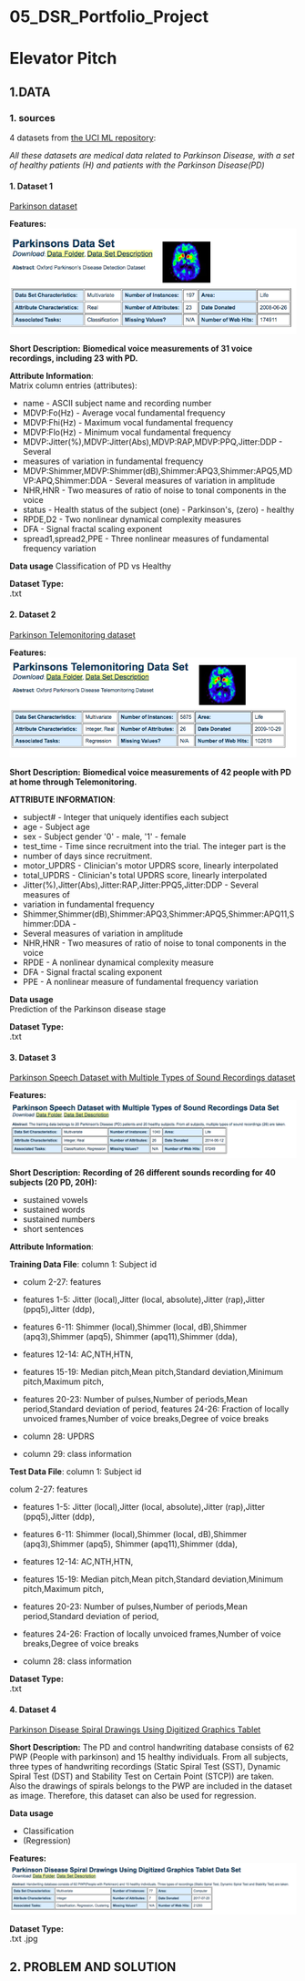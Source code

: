 # 05_DSR_Portfolio_Project

# Elevator Pitch

## 1.DATA

### 1. sources
4 datasets from [the UCI ML repository](https://archive.ics.uci.edu/ml/datasets.html):  

_All these datasets are medical data related to Parkinson Disease, with a set of healthy patients (H) and patients with the Parkinson Disease(PD)_

#### __1. Dataset 1__
[Parkinson dataset](https://archive.ics.uci.edu/ml/datasets/parkinsons)  

**Features:**
![alt text](https://github.com/AMDonati/05_DSR_Portfolio_Project/blob/master/Parkinsons-dataset.png)

__**Short Description:**__
**Biomedical voice measurements of 31 voice recordings, including 23 with PD.**

__Attribute Information__:  
Matrix column entries (attributes):
* name - ASCII subject name and recording number
* MDVP:Fo(Hz) - Average vocal fundamental frequency
* MDVP:Fhi(Hz) - Maximum vocal fundamental frequency
* MDVP:Flo(Hz) - Minimum vocal fundamental frequency
* MDVP:Jitter(%),MDVP:Jitter(Abs),MDVP:RAP,MDVP:PPQ,Jitter:DDP - Several
* measures of variation in fundamental frequency
* MDVP:Shimmer,MDVP:Shimmer(dB),Shimmer:APQ3,Shimmer:APQ5,MDVP:APQ,Shimmer:DDA - Several measures of variation in amplitude
* NHR,HNR - Two measures of ratio of noise to tonal components in the voice
* status - Health status of the subject (one) - Parkinson's, (zero) - healthy
* RPDE,D2 - Two nonlinear dynamical complexity measures
* DFA - Signal fractal scaling exponent
* spread1,spread2,PPE - Three nonlinear measures of fundamental frequency variation

**Data usage**
Classification of PD vs Healthy

**Dataset Type:**  
.txt


#### __2. Dataset 2__
[Parkinson Telemonitoring dataset](https://archive.ics.uci.edu/ml/datasets/Parkinsons+Telemonitoring)  

**Features:**  
![alt text](https://github.com/AMDonati/05_DSR_Portfolio_Project/blob/master/Parkinsons-Telemonitoring.png)

__**Short Description:**__
**Biomedical voice measurements of 42 people with PD at home through Telemonitoring.**

__ATTRIBUTE INFORMATION__:  
* subject# - Integer that uniquely identifies each subject
* age - Subject age
* sex - Subject gender '0' - male, '1' - female
* test_time - Time since recruitment into the trial. The integer part is the
* number of days since recruitment.
* motor_UPDRS - Clinician's motor UPDRS score, linearly interpolated
* total_UPDRS - Clinician's total UPDRS score, linearly interpolated
* Jitter(%),Jitter(Abs),Jitter:RAP,Jitter:PPQ5,Jitter:DDP - Several measures of
* variation in fundamental frequency
* Shimmer,Shimmer(dB),Shimmer:APQ3,Shimmer:APQ5,Shimmer:APQ11,Shimmer:DDA -
* Several measures of variation in amplitude
* NHR,HNR - Two measures of ratio of noise to tonal components in the voice
* RPDE - A nonlinear dynamical complexity measure
* DFA - Signal fractal scaling exponent
* PPE - A nonlinear measure of fundamental frequency variation

**Data usage**  
Prediction of the Parkinson disease stage

**Dataset Type:**   
.txt


#### __3. Dataset 3__
[Parkinson Speech Dataset with Multiple Types of Sound Recordings dataset](https://archive.ics.uci.edu/ml/datasets/Parkinson+Speech+Dataset+with++Multiple+Types+of+Sound+Recordings)  

**Features:**
![alt text](https://github.com/AMDonati/05_DSR_Portfolio_Project/blob/master/Parkinsons-speech-w-multiple-sound-recordings.png)

__**Short Description:**__ 
**Recording of 26 different sounds recording for 40 subjects (20 PD, 20H):**
* sustained vowels  
* sustained words  
* sustained numbers
* short sentences


__Attribute Information__:

**Training Data File**:
column 1: Subject id

* colum 2-27: features
* features 1-5: Jitter (local),Jitter (local, absolute),Jitter (rap),Jitter (ppq5),Jitter (ddp),
* features 6-11: Shimmer (local),Shimmer (local, dB),Shimmer (apq3),Shimmer (apq5), Shimmer (apq11),Shimmer (dda),
* features 12-14: AC,NTH,HTN,
* features 15-19: Median pitch,Mean pitch,Standard deviation,Minimum pitch,Maximum pitch,
* features 20-23: Number of pulses,Number of periods,Mean period,Standard deviation of period, features 24-26: Fraction of locally unvoiced frames,Number of voice breaks,Degree of voice breaks

* column 28: UPDRS
* column 29: class information

**Test Data File**:
column 1: Subject id

colum 2-27: features
* features 1-5: Jitter (local),Jitter (local, absolute),Jitter (rap),Jitter (ppq5),Jitter (ddp),
* features 6-11: Shimmer (local),Shimmer (local, dB),Shimmer (apq3),Shimmer (apq5), Shimmer (apq11),Shimmer (dda),
* features 12-14: AC,NTH,HTN,
* features 15-19: Median pitch,Mean pitch,Standard deviation,Minimum pitch,Maximum pitch,
* features 20-23: Number of pulses,Number of periods,Mean period,Standard deviation of period,
* features 24-26: Fraction of locally unvoiced frames,Number of voice breaks,Degree of voice breaks

* column 28: class information

**Dataset Type:**  
.txt


#### __4. Dataset 4__
[Parkinson Disease Spiral Drawings Using Digitized Graphics Tablet](https://archive.ics.uci.edu/ml/datasets/Parkinson+Disease+Spiral+Drawings+Using+Digitized+Graphics+Tablet#)  

__**Short Description:**__ 
The PD and control handwriting database consists of 62 PWP (People with parkinson) and 15 healthy individuals.    From all subjects, three types of handwriting recordings (Static Spiral Test (SST), Dynamic Spiral Test (DST) and Stability Test on Certain Point (STCP)) are taken.  
Also the drawings of spirals belongs to the PWP are included in the dataset as image. Therefore, this dataset can also be used for regression.


**Data usage**
* Classification
* (Regression)

**Features:**
![alt text](https://github.com/AMDonati/05_DSR_Portfolio_Project/blob/master/Parkinsons-disease-spiral-drawings.png)

**Dataset Type:**  
.txt
.jpg

## 2. PROBLEM AND SOLUTION
